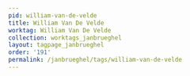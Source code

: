 ```yaml
---
pid: william-van-de-velde
title: William Van De Velde
worktag: William Van De Velde
collection: worktags_janbrueghel
layout: tagpage_janbrueghel
order: '191'
permalink: /janbrueghel/tags/william-van-de-velde
---
```

